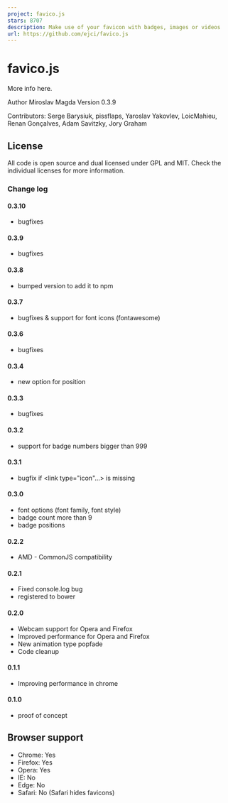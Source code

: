 ```yaml
---
project: favico.js
stars: 8707
description: Make use of your favicon with badges, images or videos
url: https://github.com/ejci/favico.js
---
```


favico.js
=========

More info here.

Author Miroslav Magda Version 0.3.9

Contributors: Serge Barysiuk, pissflaps, Yaroslav Yakovlev, LoicMahieu, Renan Gonçalves, Adam Savitzky, Jory Graham

License
-------

All code is open source and dual licensed under GPL and MIT. Check the individual licenses for more information.

### Change log

#### 0.3.10

-   bugfixes

#### 0.3.9

-   bugfixes

#### 0.3.8

-   bumped version to add it to npm

#### 0.3.7

-   bugfixes & support for font icons (fontawesome)

#### 0.3.6

-   bugfixes

#### 0.3.4

-   new option for position

#### 0.3.3

-   bugfixes

#### 0.3.2

-   support for badge numbers bigger than 999

#### 0.3.1

-   bugfix if <link type="icon"...> is missing

#### 0.3.0

-   font options (font family, font style)
-   badge count more than 9
-   badge positions

#### 0.2.2

-   AMD - CommonJS compatibility

#### 0.2.1

-   Fixed console.log bug
-   registered to bower

#### 0.2.0

-   Webcam support for Opera and Firefox
-   Improved performance for Opera and Firefox
-   New animation type popfade
-   Code cleanup

#### 0.1.1

-   Improving performance in chrome

#### 0.1.0

-   proof of concept

Browser support
---------------

-   Chrome: Yes
-   Firefox: Yes
-   Opera: Yes
-   IE: No
-   Edge: No
-   Safari: No (Safari hides favicons)
